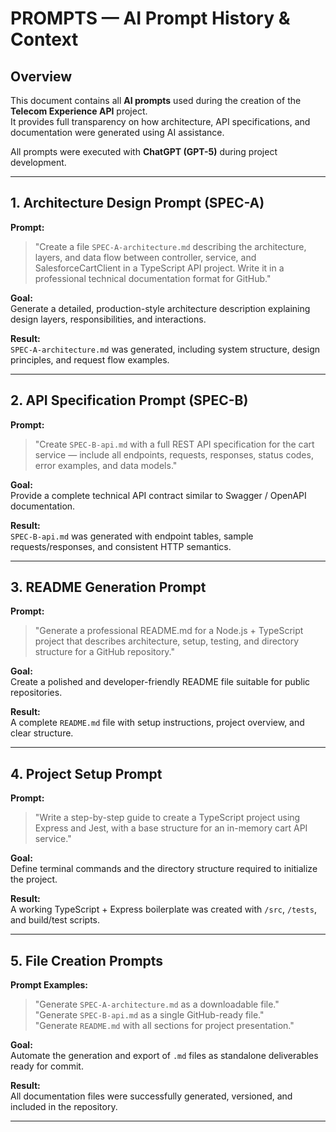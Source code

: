 # PROMPTS — AI Prompt History & Context

## Overview
This document contains all **AI prompts** used during the creation of the **Telecom Experience API** project.  
It provides full transparency on how architecture, API specifications, and documentation were generated using AI assistance.

All prompts were executed with **ChatGPT (GPT-5)** during project development.

---

## 1. Architecture Design Prompt (SPEC-A)

**Prompt:**
> "Create a file `SPEC-A-architecture.md` describing the architecture, layers, and data flow between controller, service, and SalesforceCartClient in a TypeScript API project. Write it in a professional technical documentation format for GitHub."

**Goal:**  
Generate a detailed, production-style architecture description explaining design layers, responsibilities, and interactions.

**Result:**  
`SPEC-A-architecture.md` was generated, including system structure, design principles, and request flow examples.

---

## 2. API Specification Prompt (SPEC-B)

**Prompt:**
> "Create `SPEC-B-api.md` with a full REST API specification for the cart service — include all endpoints, requests, responses, status codes, error examples, and data models."

**Goal:**  
Provide a complete technical API contract similar to Swagger / OpenAPI documentation.

**Result:**  
`SPEC-B-api.md` was generated with endpoint tables, sample requests/responses, and consistent HTTP semantics.

---

## 3. README Generation Prompt

**Prompt:**
> "Generate a professional README.md for a Node.js + TypeScript project that describes architecture, setup, testing, and directory structure for a GitHub repository."

**Goal:**  
Create a polished and developer-friendly README file suitable for public repositories.

**Result:**  
A complete `README.md` file with setup instructions, project overview, and clear structure.

---

## 4. Project Setup Prompt

**Prompt:**
> "Write a step-by-step guide to create a TypeScript project using Express and Jest, with a base structure for an in-memory cart API service."

**Goal:**  
Define terminal commands and the directory structure required to initialize the project.

**Result:**  
A working TypeScript + Express boilerplate was created with `/src`, `/tests`, and build/test scripts.

---

## 5. File Creation Prompts

**Prompt Examples:**
> "Generate `SPEC-A-architecture.md` as a downloadable file."  
> "Generate `SPEC-B-api.md` as a single GitHub-ready file."  
> "Generate `README.md` with all sections for project presentation."

**Goal:**  
Automate the generation and export of `.md` files as standalone deliverables ready for commit.

**Result:**  
All documentation files were successfully generated, versioned, and included in the repository.

---

